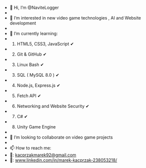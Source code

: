 - 👋 Hi, I’m @NaviteLogger
- 
- 👀 I’m interested in new video game technologies , AI and Website development
- 
- 🌱 I’m currently learning:
- 1. HTML5, CSS3, JavaScript ✔
- 2. Git & GitHub ✔
- 3. Linux Bash ✔
- 3. SQL ( MySQL 8.0 ) ✔
- 4. Node.js, Express.js ✔
- 5. Fetch API ✔
- 6. Networking and Website Security ✔
- 7. C# ✔
- 8. Unity Game Engine
- 
- 💞️ I’m looking to collaborate on video game projects
- 
- 📫 How to reach me:
- 📩: kacprzakmarek92@gmail.com 
- 💬: www.linkedin.com/in/marek-kacprzak-238053218/



<!---
NaviteLogger/NaviteLogger is a ✨ special ✨ repository because its `README.md` (this file) appears on your GitHub profile.
You can click the Preview link to take a look at your changes.
--->
